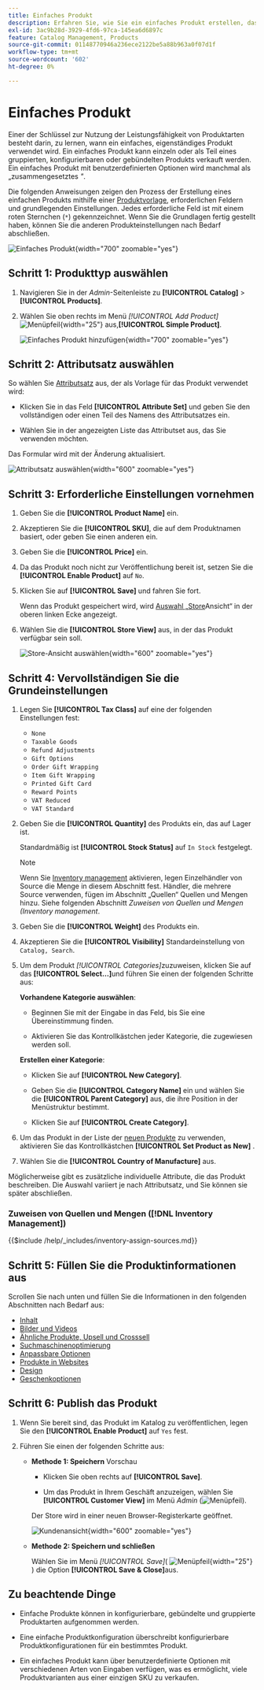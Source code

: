 ```yaml
---
title: Einfaches Produkt
description: Erfahren Sie, wie Sie ein einfaches Produkt erstellen, das einzeln oder als Teil eines gruppierten, konfigurierbaren oder gebündelten Produkts verkauft werden kann.
exl-id: 3ac9b28d-3929-4fd6-97ca-145ea6d6897c
feature: Catalog Management, Products
source-git-commit: 01148770946a236ece2122be5a88b963a0f07d1f
workflow-type: tm+mt
source-wordcount: '602'
ht-degree: 0%

---
```


# Einfaches Produkt

Einer der Schlüssel zur Nutzung der Leistungsfähigkeit von Produktarten besteht darin, zu lernen, wann ein einfaches, eigenständiges Produkt verwendet wird. Ein einfaches Produkt kann einzeln oder als Teil eines gruppierten, konfigurierbaren oder gebündelten Produkts verkauft werden. Ein einfaches Produkt mit benutzerdefinierten Optionen wird manchmal als „zusammengesetztes _&quot;_.

Die folgenden Anweisungen zeigen den Prozess der Erstellung eines einfachen Produkts mithilfe einer [Produktvorlage](attribute-sets.md), erforderlichen Feldern und grundlegenden Einstellungen. Jedes erforderliche Feld ist mit einem roten Sternchen (`*`) gekennzeichnet. Wenn Sie die Grundlagen fertig gestellt haben, können Sie die anderen Produkteinstellungen nach Bedarf abschließen.

![Einfaches Produkt](./assets/product-simple.png){width="700" zoomable="yes"}

## Schritt 1: Produkttyp auswählen

1. Navigieren Sie in der _Admin_-Seitenleiste zu **[!UICONTROL Catalog]** > **[!UICONTROL Products]**.

1. Wählen Sie oben rechts im Menü _[!UICONTROL Add Product]_![Menüpfeil](../assets/icon-menu-down-arrow-red.png){width="25"} aus,**[!UICONTROL Simple Product]**.

   ![Einfaches Produkt hinzufügen](./assets/product-add-simple.png){width="700" zoomable="yes"}

## Schritt 2: Attributsatz auswählen

So wählen Sie [Attributsatz](attribute-sets.md) aus, der als Vorlage für das Produkt verwendet wird:

- Klicken Sie in das Feld **[!UICONTROL Attribute Set]** und geben Sie den vollständigen oder einen Teil des Namens des Attributsatzes ein.

- Wählen Sie in der angezeigten Liste das Attributset aus, das Sie verwenden möchten.

Das Formular wird mit der Änderung aktualisiert.

![Attributsatz auswählen](./assets/product-create-choose-attribute-set.png){width="600" zoomable="yes"}

## Schritt 3: Erforderliche Einstellungen vornehmen

1. Geben Sie die **[!UICONTROL Product Name]** ein.

1. Akzeptieren Sie die **[!UICONTROL SKU]**, die auf dem Produktnamen basiert, oder geben Sie einen anderen ein.

1. Geben Sie die **[!UICONTROL Price]** ein.

1. Da das Produkt noch nicht zur Veröffentlichung bereit ist, setzen Sie die **[!UICONTROL Enable Product]** auf `No`.

1. Klicken Sie auf **[!UICONTROL Save]** und fahren Sie fort.

   Wenn das Produkt gespeichert wird, wird [ Auswahl „Store](introduction.md#product-scope)Ansicht“ in der oberen linken Ecke angezeigt.

1. Wählen Sie die **[!UICONTROL Store View]** aus, in der das Produkt verfügbar sein soll.

   ![Store-Ansicht auswählen](./assets/product-create-store-view-choose.png){width="600" zoomable="yes"}

## Schritt 4: Vervollständigen Sie die Grundeinstellungen

1. Legen Sie **[!UICONTROL Tax Class]** auf eine der folgenden Einstellungen fest:

   - `None`
   - `Taxable Goods`
   - `Refund Adjustments`
   - `Gift Options`
   - `Order Gift Wrapping`
   - `Item Gift Wrapping`
   - `Printed Gift Card`
   - `Reward Points`
   - `VAT Reduced`
   - `VAT Standard`

1. Geben Sie die **[!UICONTROL Quantity]** des Produkts ein, das auf Lager ist.

   Standardmäßig ist **[!UICONTROL Stock Status]** auf `In Stock` festgelegt.

   >[!NOTE]
   >
   >Wenn Sie [Inventory management](../inventory-management/introduction.md) aktivieren, legen Einzelhändler von Source die Menge in diesem Abschnitt fest. Händler, die mehrere Source verwenden, fügen im Abschnitt „Quellen“ Quellen und Mengen hinzu. Siehe folgenden Abschnitt _Zuweisen von Quellen und Mengen (Inventory management_.

1. Geben Sie die **[!UICONTROL Weight]** des Produkts ein.

1. Akzeptieren Sie die **[!UICONTROL Visibility]** Standardeinstellung von `Catalog, Search`.

1. Um dem Produkt _[!UICONTROL Categories]_&#x200B;zuzuweisen, klicken Sie auf das **[!UICONTROL Select…]**&#x200B;und führen Sie einen der folgenden Schritte aus:

   **Vorhandene Kategorie auswählen**:

   - Beginnen Sie mit der Eingabe in das Feld, bis Sie eine Übereinstimmung finden.

   - Aktivieren Sie das Kontrollkästchen jeder Kategorie, die zugewiesen werden soll.

   **Erstellen einer Kategorie**:

   - Klicken Sie auf **[!UICONTROL New Category]**.

   - Geben Sie die **[!UICONTROL Category Name]** ein und wählen Sie die **[!UICONTROL Parent Category]** aus, die ihre Position in der Menüstruktur bestimmt.

   - Klicken Sie auf **[!UICONTROL Create Category]**.

1. Um das Produkt in der Liste der [neuen Produkte](../content-design/widget-new-products-list.md) zu verwenden, aktivieren Sie das Kontrollkästchen **[!UICONTROL Set Product as New]** .

1. Wählen Sie die **[!UICONTROL Country of Manufacture]** aus.

Möglicherweise gibt es zusätzliche individuelle Attribute, die das Produkt beschreiben. Die Auswahl variiert je nach Attributsatz, und Sie können sie später abschließen.

### Zuweisen von Quellen und Mengen ([!DNL Inventory Management])

{{$include /help/_includes/inventory-assign-sources.md}}

## Schritt 5: Füllen Sie die Produktinformationen aus

Scrollen Sie nach unten und füllen Sie die Informationen in den folgenden Abschnitten nach Bedarf aus:

- [Inhalt](product-content.md)
- [Bilder und Videos](product-images-and-video.md)
- [Ähnliche Produkte, Upsell und Crosssell](related-products-up-sells-cross-sells.md)
- [Suchmaschinenoptimierung](product-search-engine-optimization.md)
- [Anpassbare Optionen](settings-advanced-custom-options.md)
- [Produkte in Websites](settings-basic-websites.md)
- [Design](settings-advanced-design.md)
- [Geschenkoptionen](product-gift-options.md)

## Schritt 6: Publish das Produkt

1. Wenn Sie bereit sind, das Produkt im Katalog zu veröffentlichen, legen Sie den **[!UICONTROL Enable Product]** auf `Yes` fest.

1. Führen Sie einen der folgenden Schritte aus:

   - **Methode 1: Speichern** Vorschau

      - Klicken Sie oben rechts auf **[!UICONTROL Save]**.

      - Um das Produkt in Ihrem Geschäft anzuzeigen, wählen Sie **[!UICONTROL Customer View]** im Menü _Admin_ (![Menüpfeil](../assets/icon-menu-down-arrow-black.png)).

     Der Store wird in einer neuen Browser-Registerkarte geöffnet.

     ![Kundenansicht](./assets/product-admin-customer-view.png){width="600" zoomable="yes"}

   - **Methode 2: Speichern und schließen**

     Wählen Sie im Menü _[!UICONTROL Save]_( ![Menüpfeil](../assets/icon-menu-down-arrow-red.png){width="25"} ) die Option **[!UICONTROL Save & Close]**&#x200B;aus.

## Zu beachtende Dinge

- Einfache Produkte können in konfigurierbare, gebündelte und gruppierte Produktarten aufgenommen werden.

- Eine einfache Produktkonfiguration überschreibt konfigurierbare Produktkonfigurationen für ein bestimmtes Produkt.

- Ein einfaches Produkt kann über benutzerdefinierte Optionen mit verschiedenen Arten von Eingaben verfügen, was es ermöglicht, viele Produktvarianten aus einer einzigen SKU zu verkaufen.
